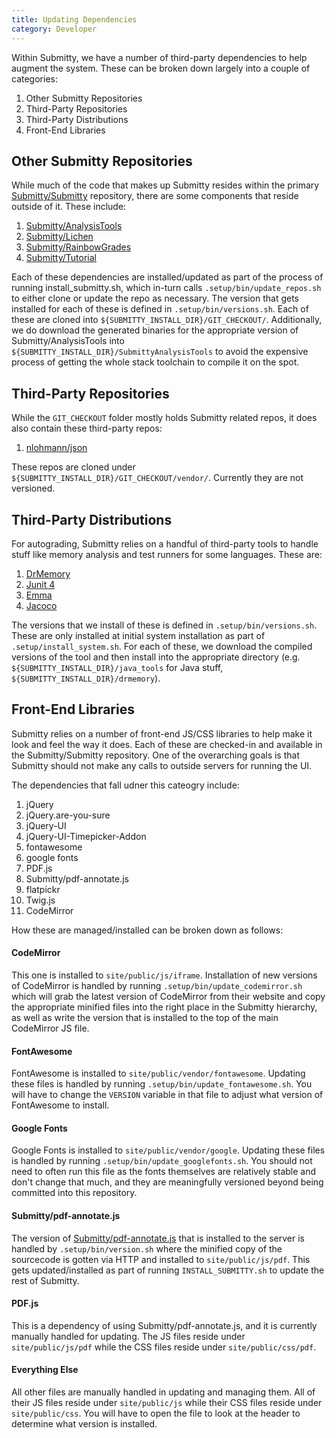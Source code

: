 ```yaml
---
title: Updating Dependencies
category: Developer
---
```


Within Submitty, we have a number of third-party dependencies to help augment the system. These
can be broken down largely into a couple of categories:
1. Other Submitty Repositories
2. Third-Party Repositories
3. Third-Party Distributions
4. Front-End Libraries

## Other Submitty Repositories
While much of the code that makes up Submitty resides within the primary
[Submitty/Submitty](https://github.com/Submitty/Submitty) repository, there are some components
that reside outside of it. These include:
1. [Submitty/AnalysisTools](https://github.com/Submitty/AnalysisTools)
1. [Submitty/Lichen](https://github.com/Submitty/Lichen)
1. [Submitty/RainbowGrades](https://github.com/Submitty/RainbowGrades)
1. [Submitty/Tutorial](https://github.com/Submitty/Tutorial)

Each of these dependencies are installed/updated as part of the process of running install_submitty.sh,
which in-turn calls `.setup/bin/update_repos.sh` to either clone or update the repo as necessary. The
version that gets installed for each of these is defined in `.setup/bin/versions.sh`. Each of these
are cloned into `${SUBMITTY_INSTALL_DIR}/GIT_CHECKOUT/`. Additionally, we do download the
generated binaries for the appropriate version of Submitty/AnalysisTools into
`${SUBMITTY_INSTALL_DIR}/SubmittyAnalysisTools` to avoid the expensive process of getting the
whole stack toolchain to compile it on the spot.

## Third-Party Repositories
While the `GIT_CHECKOUT` folder mostly holds Submitty related repos, it does also contain these
third-party repos:
1. [nlohmann/json](https://github.com/nlohmann/json)

These repos are cloned under `${SUBMITTY_INSTALL_DIR}/GIT_CHECKOUT/vendor/`. Currently they are
not versioned.

## Third-Party Distributions
For autograding, Submitty relies on a handful of third-party tools to handle stuff like memory
analysis and test runners for some languages. These are:
1. [DrMemory](https://drmemory.org/)
1. [Junit 4](https://junit.org/junit4/)
1. [Emma](https://github.com/Submitty/emma)
1. [Jacoco](https://www.eclemma.org/jacoco/)

The versions that we install of these is defined in `.setup/bin/versions.sh`. These are only
installed at initial system installation as part of `.setup/install_system.sh`. For
each of these, we download the compiled versions of the tool and then install into the
appropriate directory (e.g. `${SUBMITTY_INSTALL_DIR}/java_tools` for Java stuff,
`${SUBMITTY_INSTALL_DIR}/drmemory`).

## Front-End Libraries
Submitty relies on a number of front-end JS/CSS libraries to help make it look and
feel the way it does. Each of these are checked-in and available in the
Submitty/Submitty repository. One of the overarching goals is that Submitty should
not make any calls to outside servers for running the UI.

The dependencies that fall udner this cateogry include:
1. jQuery
1. jQuery.are-you-sure
1. jQuery-UI
1. jQuery-UI-Timepicker-Addon
1. fontawesome
1. google fonts
1. PDF.js
1. Submitty/pdf-annotate.js
1. flatpickr
1. Twig.js
1. CodeMirror

How these are managed/installed can be broken down as follows:

#### CodeMirror
This one is installed to `site/public/js/iframe`. Installation of new versions of CodeMirror
is handled by running `.setup/bin/update_codemirror.sh` which will grab the latest version
of CodeMirror from their website and copy the appropriate minified files into the right
place in the Submitty hierarchy, as well as write the version that is installed to the top
of the main CodeMirror JS file.

#### FontAwesome
FontAwesome is installed to `site/public/vendor/fontawesome`. Updating these files is handled
by running `.setup/bin/update_fontawesome.sh`. You will have to change the `VERSION` variable
in that file to adjust what version of FontAwesome to install.

#### Google Fonts
Google Fonts is installed to `site/public/vendor/google`. Updating these files is handled
by running `.setup/bin/update_googlefonts.sh`. You should not need to often run this file
as the fonts themselves are relatively stable and don't change that much, and they are
meaningfully versioned beyond being committed into this repository.

#### Submitty/pdf-annotate.js

The version of [Submitty/pdf-annotate.js](https://github.com/Submitty/pdf-annotate.js) that
is installed to the server is handled by `.setup/bin/version.sh` where the minified
copy of the sourcecode is gotten via HTTP and installed to `site/public/js/pdf`. This gets
updated/installed as part of running `INSTALL_SUBMITTY.sh` to update the rest of Submitty.

#### PDF.js

This is a dependency of using Submitty/pdf-annotate.js, and it is currently manually
handled for updating. The JS files reside under `site/public/js/pdf` while the CSS files
reside under `site/public/css/pdf`.

#### Everything Else

All other files are manually handled in updating and managing them. All of their JS files
reside under `site/public/js` while their CSS files reside under `site/public/css`. You will
have to open the file to look at the header to determine what version is installed.
